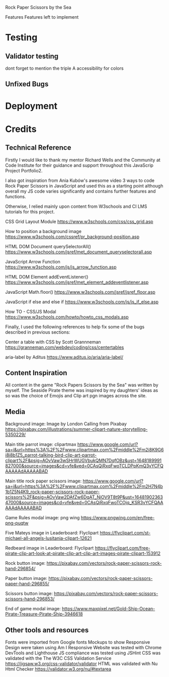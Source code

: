 Rock Paper Scissors by the Sea

Features
    Features left to implement

# Testing 
## Validator testing

dont forget to mention the triple A accessibility for colors

## Unfixed Bugs

# Deployment

# Credits 

## Technical Reference

Firstly I would like to thank my mentor Richard Wells and the Community at Code Institute for their guidance and support throughout this JavaScrip Project Portfolio2.

I also got inspiration from Ania Kubów's awesome video 3 ways to code Rock Paper Scissors in JavaScript and used this as a starting point although overall my JS code varies significantly and contains further features and functions.

Otherwise, I relied mainly upon content from W3schools and CI LMS tutorials for this project. 

CSS Grid Layout Module
https://www.w3schools.com/css/css_grid.asp

How to position a background image
https://www.w3schools.com/cssref/pr_background-position.asp

HTML DOM Document querySelectorAll()
https://www.w3schools.com/jsref/met_document_queryselectorall.asp

JavaScript Arrow Function
https://www.w3schools.com/js/js_arrow_function.asp

HTML DOM Element addEventListener()
https://www.w3schools.com/jsref/met_element_addeventlistener.asp

JavaScript Math.floor()
https://www.w3schools.com/jsref/jsref_floor.asp

JavaScript if else and else if
https://www.w3schools.com/js/js_if_else.asp

How TO - CSS/JS Modal
https://www.w3schools.com/howto/howto_css_modals.asp

Finally, I used the following references to help fix some of the bugs described in previous sections:

Center a table with CSS by Scott Grannneman
https://granneman.com/webdev/coding/css/centertables

aria-label by Aditus
https://www.aditus.io/aria/aria-label/

## Content Inspiration

All content in the game "Rock Papers Scissors by the Sea" was written by myself.
The Seaside Pirate theme was inspired by my daughters' ideas as so was the choice of Emojis and Clip art pgn images across the site.

## Media
Background image: Image by London Calling from Pixabay 
https://pixabay.com/illustrations/summer-clipart-nature-storytelling-5350229/
    
Main title parrot image: clipartmax
https://www.google.com/url?sa=i&url=https%3A%2F%2Fwww.clipartmax.com%2Fmiddle%2Fm2i8K9G6i8i8b1Z5_parrot-talking-bird-clip-art-parrot-clipart%2F&psig=AOvVaw3wSHrWUGVbukQMN7DqfOBz&ust=1648189991827000&source=images&cd=vfe&ved=0CAsQjRxqFwoTCLDPpKmQ3vYCFQAAAAAdAAAAABAD

Main title rock paper scissors image:
https://www.google.com/url?sa=i&url=https%3A%2F%2Fwww.clipartmax.com%2Fmiddle%2Fm2H7N4b1b1Z5N4K9_rock-paper-scissors-rock-paper-scissors%2F&psig=AOvVaw2DAfZw6DqAT_NiOV9T8t9P&ust=1648190236347000&source=images&cd=vfe&ved=0CAsQjRxqFwoTCOjq_KSR3vYCFQAAAAAdAAAAABAD

Game Rules modal image: png wing
https://www.pngwing.com/en/free-png-puqtw

Five Mateys image in Leaderboard: Flyclipart
https://flyclipart.com/st-michael-all-angels-lusitania-clipart-12621

Redbeard image in Leaderboard: Flyclipart
https://flyclipart.com/free-pirate-clip-art-look-at-pirate-clip-art-clip-art-images-pirate-clipart-153912

Rock button image:
https://pixabay.com/vectors/rock-paper-scissors-rock-hand-296854/

Paper button image:
https://pixabay.com/vectors/rock-paper-scissors-paper-hand-296855/

Scissors button image:
https://pixabay.com/vectors/rock-paper-scissors-scissors-hand-296853/

End of game modal image:
https://www.maxpixel.net/Gold-Ship-Ocean-Pirate-Treasure-Pirate-Ship-3946618

## Other tools and resources

Fonts were imported from Google fonts
Mockups to show Responsive Design were taken using Am I Responsive
Website was tested with Chrome DevTools and Lighthouse
JS compliance was tested using JSHint
CSS was validated with the The W3C CSS Validation Service https://jigsaw.w3.org/css-validator/validator
HTML was validated with Nu Html Checker https://validator.w3.org/nu/#textarea
